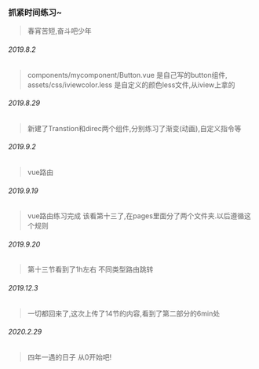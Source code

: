 ### 抓紧时间练习~
> 春宵苦短,奋斗吧少年

######  2019.8.2
> components/mycomponent/Button.vue  是自己写的button组件, assets/css/iviewcolor.less 是自定义的颜色less文件,从iview上拿的

######  2019.8.29
> 新建了Transtion和direc两个组件,分别练习了渐变(动画),自定义指令等

######  2019.9.2
> vue路由

######   2019.9.19
>vue路由练习完成 该看第十三了,在pages里面分了两个文件夹.以后遵循这个规则

###### 2019.9.20
>第十三节看到了1h左右 不同类型路由跳转

###### 2019.12.3
>一切都回来了,这次上传了14节的内容,看到了第二部分的6min处

###### 2020.2.29 
>四年一遇的日子 从0开始吧!